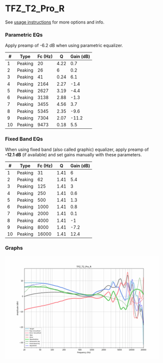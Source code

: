 # TFZ_T2_Pro_R
See [usage instructions](https://github.com/jaakkopasanen/AutoEq#usage) for more options and info.

### Parametric EQs
Apply preamp of -6.2 dB when using parametric equalizer.

|   # | Type    |   Fc (Hz) |    Q |   Gain (dB) |
|-----|---------|-----------|------|-------------|
|   1 | Peaking |        20 | 4.22 |         0.7 |
|   2 | Peaking |        26 | 6    |         0.2 |
|   3 | Peaking |        41 | 0.24 |         6.1 |
|   4 | Peaking |      2164 | 2.27 |        -1.4 |
|   5 | Peaking |      2627 | 3.19 |        -4.4 |
|   6 | Peaking |      3138 | 2.88 |        -1.3 |
|   7 | Peaking |      3455 | 4.56 |         3.7 |
|   8 | Peaking |      5345 | 2.35 |        -9.6 |
|   9 | Peaking |      7304 | 2.07 |       -11.2 |
|  10 | Peaking |      9473 | 0.18 |         5.5 |

### Fixed Band EQs
When using fixed band (also called graphic) equalizer, apply preamp of **-12.1 dB** (if available) and set gains manually with these parameters.

|   # | Type    |   Fc (Hz) |    Q |   Gain (dB) |
|-----|---------|-----------|------|-------------|
|   1 | Peaking |        31 | 1.41 |         6   |
|   2 | Peaking |        62 | 1.41 |         5.4 |
|   3 | Peaking |       125 | 1.41 |         3   |
|   4 | Peaking |       250 | 1.41 |         0.6 |
|   5 | Peaking |       500 | 1.41 |         1.3 |
|   6 | Peaking |      1000 | 1.41 |         0.8 |
|   7 | Peaking |      2000 | 1.41 |         0.1 |
|   8 | Peaking |      4000 | 1.41 |        -1   |
|   9 | Peaking |      8000 | 1.41 |        -7.2 |
|  10 | Peaking |     16000 | 1.41 |        12.4 |

### Graphs
![](./TFZ_T2_Pro_R.png)
